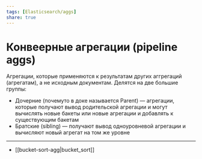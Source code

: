 ```yaml
---
tags: [Elasticsearch/aggs]
share: true
---
```

# Конвеерные агрегации (pipeline aggs)
Агрегации, которые применяются к результатам других аггрегаций (агрегатам), а не исходным документам. Делятся на две большие группы:
- Дочерние (почемуто в доке называется Parent) — агрегации, которые получают вывод родительской агрегации и могут вычислять новые бакеты или новые агрегации и добавлять к существующим бакетам
- Братские (sibling) — получают вывод одноуровневой агрегации и вычисляют новый агрегат на том же уровне
---
- [[bucket-sort-agg|bucket_sort]]

